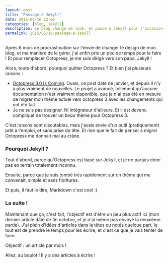 ```yaml
---
layout: post
title: "Passage à Jekyll"
date: 2015-06-16 12:00
categories: [blog, jekyll]
description: Le blog change de look, et passe à Jekyll pour l'occasion
permalink: 2015/06/16/passage-a-jekyll
---
```


Après 6 mois de procrastination sur l'envie de changer le design de mon blog, et ma manière de le gérer, j'ai enfin pris un peu de temps pour le faire ! Et pour remplacer Octopress, je me suis dirigé vers son papa, Jekyll !

<!-- more -->

Alors, toute d'abord, pourquoi quitter Octopress ? Et bien j'ai plusieurs raisons :

- [Octopress 3.0 Is Coming](http://octopress.org/2015/01/15/octopress-3.0-is-coming/). Ouais, ce post date de janvier, et depuis il n'y a plus vraiment de nouvelles. Le projet a avancé, tellement qu'aucune documentation n'est vraiment disponible, que je n'ai pas été en mesure de migrer mon thème actuel vers octopress 3 avec les changements qui ont été fait.
- Je ne suis pas designer. Ni intégrateur d'ailleurs. Et il est devenu compliqué de trouver un _beau_ thème pour Octopress 3.

C'est raisons sont discutables, mais j'avais envie d'un outil (pratiquement) prêt à l'emploi, et sans prise de tête. Et rien que le fait de penser à migrer Octopress me donnait mal au crâne.

### Pourquoi Jekyll ?

Tout d'abord, parce qu'Octopress est basé sur Jekyll, et je ne partais donc pas en terrain totalement inconnu.

Ensuite, parce que je suis tombé très rapidement sur un thème qui me convenait, simple et sans fioritures.

Et puis, il faut le dire, Markdown c'est cool :)

### La suite !

Maintenant que ça, c'est fait, l'objectif est d'être un peu plus actif ici (mon dernier article dâte de fin octobre, et je n'ai même pas envoyé la deuxième partie). J'ai plein d'idées d'articles dans la têtes ou notés quelque part, le tout est de prendre le temps pour les écrire, et c'est ce que je vais tenter de faire.

Objectif : un article par mois !

Allez, au boulot ! Il y a des articles à écrire !
